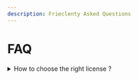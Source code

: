 ```yaml
---
description: Frieclenty Asked Questions
---
```


# FAQ

<details>

<summary>How to choose the right license ?</summary>

The license you want to get depended of that, for what you are gona to use it. For example if you are a freelancer or small web design company, you can choose the Single license, which allows you to buy and use for commercial purposes one of our templates. The web design companies and studies which are making many websites, we recommend the Premium license. The Premium license gives you rights to use all of our templates unlimited and will save you time and money. For hosting companies or businesses that want to resell directly Microweber as a SaaS solution under their brand, we recommend the Enterprise license. Let us know if you have more questions related with the licenses we offer. Thank you!

</details>
